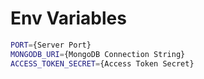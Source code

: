 # Env Variables
```sh
PORT={Server Port}
MONGODB_URI={MongoDB Connection String}
ACCESS_TOKEN_SECRET={Access Token Secret}
```
